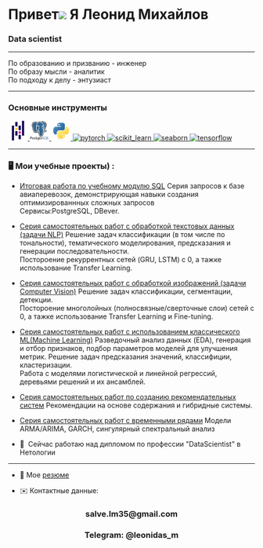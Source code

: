 Привет![](https://user-images.githubusercontent.com/18350557/176309783-0785949b-9127-417c-8b55-ab5a4333674e.gif) Я Леонид Михайлов
=======================================================================================================================================
<h3 align="left">Data scientist</h3>

---

По образованию и призванию - инженер  
По образу мысли - аналитик  
По подходу к делу - энтузиаст  

---

<h3 align="left">Основные инструменты</h3>
<p align="left"> <a href="https://pandas.pydata.org/" target="_blank" rel="noreferrer"> <img src="https://raw.githubusercontent.com/devicons/devicon/2ae2a900d2f041da66e950e4d48052658d850630/icons/pandas/pandas-original.svg" alt="pandas" width="40" height="40"/> </a> <a href="https://www.postgresql.org" target="_blank" rel="noreferrer"> <img src="https://raw.githubusercontent.com/devicons/devicon/master/icons/postgresql/postgresql-original-wordmark.svg" alt="postgresql" width="40" height="40"/> </a> <a href="https://www.python.org" target="_blank" rel="noreferrer"> <img src="https://raw.githubusercontent.com/devicons/devicon/master/icons/python/python-original.svg" alt="python" width="40" height="40"/> </a> <a href="https://pytorch.org/" target="_blank" rel="noreferrer"> <img src="https://www.vectorlogo.zone/logos/pytorch/pytorch-icon.svg" alt="pytorch" width="40" height="40"/> </a> <a href="https://scikit-learn.org/" target="_blank" rel="noreferrer"> <img src="https://upload.wikimedia.org/wikipedia/commons/0/05/Scikit_learn_logo_small.svg" alt="scikit_learn" width="40" height="40"/> </a> <a href="https://seaborn.pydata.org/" target="_blank" rel="noreferrer"> <img src="https://seaborn.pydata.org/_images/logo-mark-lightbg.svg" alt="seaborn" width="40" height="40"/> </a> <a href="https://www.tensorflow.org" target="_blank" rel="noreferrer"> <img src="https://www.vectorlogo.zone/logos/tensorflow/tensorflow-icon.svg" alt="tensorflow" width="40" height="40"/> </a> </p>

---
### 🖥️ Мои учебные проекты) :
-  [Итоговая работа по учебному модулю SQL](https://github.com/Leonidas-M-A/sql_final_work)
Серия запросов к базе авиаперевозок, демонстрирующая навыки создания оптимизированнных сложных запросов  
Сервисы:PostgreSQL, DBever.

-  [Серия самостоятельных работ с обработкой текстовых данных (задачи NLP)](https://github.com/Leonidas-M-A/study_projects_nlp)
Решение задач классификации (в том числе по тональности), тематического моделирования, предсказания и генерации последовательности.  
Постороение рекуррентных сетей (GRU, LSTM) с 0, а тажке использование Transfer Learning.

-  [Серия самостоятельных работ с обработкой изображений (задачи Computer Vision)](https://github.com/Leonidas-M-A/study_computer_vision)
Решение задач классификации, сегментации, детекции.  
Постороение многолойных (полносвязные/сверточные слои) сетей с 0, а тажке использование Transfer Learning и Fine-tuning.  

-  [Серия самостоятельных работ с использованием классического ML(Machine Learning)](https://github.com/Leonidas-M-A/study_ML)
Разведочный анализ данных (EDA), генерация и отбор признаков, подбор параметров моделей для улучшения метрик. Решение задач предсказания значений, классифиции, кластеризации.  
Работа с моделями логистической и линейной регрессий, деревьями решений и их ансамблей.

-  [Серия самостоятельных работ по созданию рекомендательных систем](https://github.com/Leonidas-M-A/recommendation_systems)
Рекомендации на основе содержания и гибридные системы.

-  [Серия самостоятельных работ с временными рядами](https://github.com/Leonidas-M-A/study_time_seies)
Модели ARMA/ARIMA, GARCH, сингулярный спектральный анализ

- 🚀  Сейчас работаю над дипломом по профессии "DataScientist" в Нетологии
---

- 📄 Мое [резюме](https://drive.google.com/file/d/1gjIi1LjBpja0YpBtY6UPh8ezZe1wIb0o/view?usp=sharing)
  
- ✉️ Контактные данные:  
<h3 align="center">salve.lm35@gmail.com </h3>
<h3 align="center">Telegram: @leonidas_m</h3>





